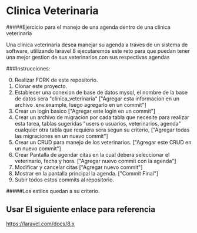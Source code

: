 # Clinica Veterinaria
#####Ejercicio para el manejo de una agenda dentro de una clinica veterinaria

Una clinica veterinaria desea manejar su agenda a traves de un sistema de software, utilizando laravel 8 ejecutaremos este reto para que puedan tener una mejor gestion de sus veterinarios con sus respectivas agendas

###Instrucciones:


0. Realizar FORK de este repositorio.
1. Clonar este proyecto.
2. Establecer una conexion de base de datos mysql, el nombre de la base de datos sera "clinica_veterinaria" ["Agregar esta informacion en un archivo .env.example, luego agregarlo en un commit"]
3. Crear un login basico ["Agregar este login en un commit"]
4. Crear un archivo de migracion por cada tabla que necesite para realizar esta tarea, tablas sugeridas "users o usuarios, veterinarios, agenda" cualquier otra tabla que requiera sera segun su criterio, ["Agregar todas las migraciones en un nuevo commit"]
5. Crear un CRUD para manejo de los veterinarios. ["Agregar este CRUD en un nuevo commit"]
6. Crear Pantalla de agendar citas en la cual debera seleccionar el veterinario, fecha y hora. ["Agregar nuevo commit con la agenda"]
7. Modificar y cancelar citas ["Agregar nuevo commit"]
8. Mostrar en la pantalla principal la agenda. ["Commit Final"]
9. Subir todos estos commits al repositorio.

#####Los estilos quedan a su criterio.

## Usar El siguiente enlace para referencia
https://laravel.com/docs/8.x
